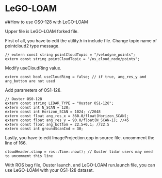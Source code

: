 # LeGO-LOAM
##How to use OS0-128 with LeGO-LOAM

Upper file is LeGO-LOAM forked file.

First of all, you have to edit the utility.h in include file.
Change topic name of pointcloud2 type message.
~~~
// extern const string pointCloudTopic = "/velodyne_points";
extern const string pointCloudTopic = "/os_cloud_node/points";
~~~

Modify useCloudRing value.
~~~
extern const bool useCloudRing = false; // if true, ang_res_y and ang_bottom are not used
~~~

Add parameters of OS1-128.
~~~
// Ouster OS0-128
extern const string LIDAR_TYPE = "Ouster OS1-128";
extern const int N_SCAN = 128;
extern const int Horizon_SCAN = 1024; //2048
extern const float ang_res_x = 360.0/float(Horizon_SCAN);
extern const float ang_res_y = 90.0/float(N_SCAN-1); //45
extern const float ang_bottom = 22.5+0.1; //22.5
extern const int groundScanInd = 30;
~~~

Lastly, you have to edit ImageProjection.cpp in source file.
uncomment the line of 166.
~~~
cloudHeader.stamp = ros::Time::now(); // Ouster lidar users may need to uncomment this line
~~~

With ROS bag file, Ouster launch, and LeGO-LOAM run.launch file, you can use LeGO-LOAM with your OS1-128 dataset.
